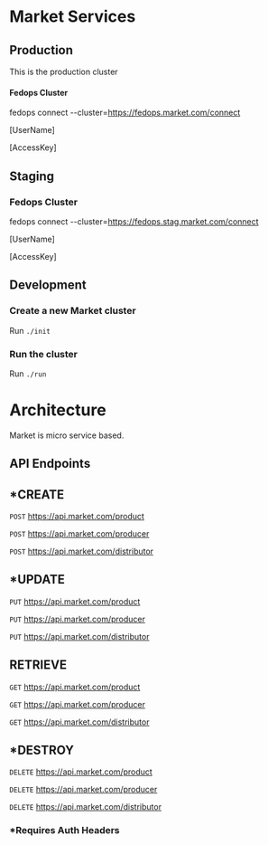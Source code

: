 # Market Services #

## Production ##
This is the production cluster

#### Fedops Cluster ####
fedops connect --cluster=https://fedops.market.com/connect

[UserName]

[AccessKey]

## Staging ##

### Fedops Cluster ###
fedops connect --cluster=https://fedops.stag.market.com/connect

[UserName]

[AccessKey]

## Development ##

### Create a new Market cluster ###
Run `./init`

### Run the cluster ###
Run `./run`

# Architecture #

Market is micro service based.

## API Endpoints ##
## \*CREATE ##
`POST` https://api.market.com/product

`POST` https://api.market.com/producer

`POST` https://api.market.com/distributor

## \*UPDATE ##
`PUT` https://api.market.com/product

`PUT` https://api.market.com/producer

`PUT` https://api.market.com/distributor

## RETRIEVE ##
`GET` https://api.market.com/product

`GET` https://api.market.com/producer

`GET` https://api.market.com/distributor

## \*DESTROY ##
`DELETE` https://api.market.com/product

`DELETE` https://api.market.com/producer

`DELETE` https://api.market.com/distributor

### \*Requires Auth Headers ###
